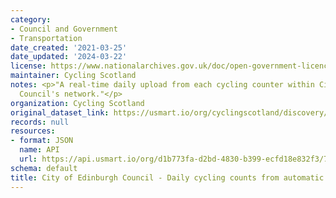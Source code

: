 ```yaml
---
category:
- Council and Government
- Transportation
date_created: '2021-03-25'
date_updated: '2024-03-22'
license: https://www.nationalarchives.gov.uk/doc/open-government-licence/version/3/
maintainer: Cycling Scotland
notes: <p>"A real-time daily upload from each cycling counter within City of Edinburgh
  Council's network."</p>
organization: Cycling Scotland
original_dataset_link: https://usmart.io/org/cyclingscotland/discovery/discovery-view-detail/b1f0bd42-e220-465e-99a3-c4f62824f21f
records: null
resources:
- format: JSON
  name: API
  url: https://api.usmart.io/org/d1b773fa-d2bd-4830-b399-ecfd18e832f3/7aa487cd-3cd5-405b-850e-1e2ac317816c/1/urql
schema: default
title: City of Edinburgh Council - Daily cycling counts from automatic cycling counters
---
```

